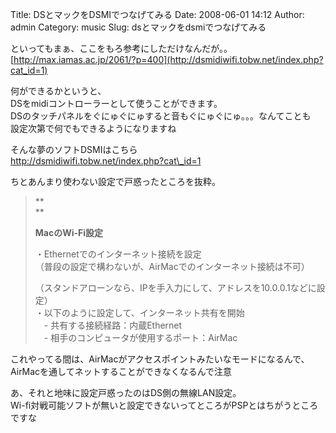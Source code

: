 Title: DSとマックをDSMIでつなげてみる
Date: 2008-06-01 14:12
Author: admin
Category: music
Slug: dsとマックをdsmiでつなげてみる

といってもまぁ、ここをもろ参考にしただけなんだが。。  
[http://max.iamas.ac.jp/2061/?p=400](http://dsmidiwifi.tobw.net/index.php?cat_id=1)

何ができるかというと、  
DSをmidiコントローラーとして使うことができます。  
DSのタッチパネルをぐにゅぐにゅすると音もぐにゅぐにゅ。。。なんてことも  
設定次第で何でもできるようになりますね

そんな夢のソフトDSMIはこちら  
http://dsmidiwifi.tobw.net/index.php?cat\_id=1

ちとあんまり使わない設定で戸惑ったところを抜粋。

> **  
> **
>
> **MacのWi-Fi設定**
>
> ・Ethernetでのインターネット接続を設定  
>  （普段の設定で構わないが、AirMacでのインターネット接続は不可）  
>
> （スタンドアローンなら、IPを手入力にして、アドレスを10.0.0.1などに設定）  
>  ・以下のように設定して、インターネット共有を開始  
>  　- 共有する接続経路：内蔵Ethernet  
>  　- 相手のコンピュータが使用するポート：AirMac

これやってる間は、AirMacがアクセスポイントみたいなモードになるんで、  
AirMacを通してネットすることができなくなるんで注意

あ、それと地味に設定戸惑ったのはDS側の無線LAN設定。  
Wi-fi対戦可能ソフトが無いと設定できないってところがPSPとはちがうところですな
